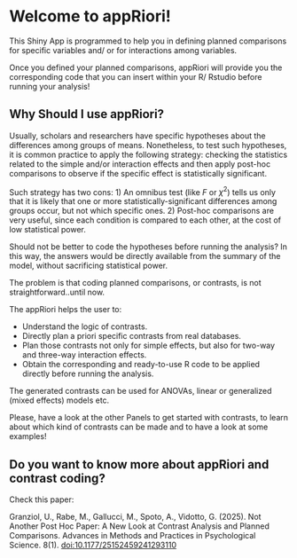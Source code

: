 Welcome to appRiori!
=======================

This Shiny App is programmed to help you in defining planned comparisons for specific variables and/ or for interactions among variables. 


Once you defined your planned comparisons, appRiori will provide you the corresponding code that you can insert within your R/ Rstudio before running your analysis!


Why Should I use appRiori?
-----------------------
Usually, scholars and researchers have specific hypotheses about the differences among groups of means. Nonetheless, to test such hypotheses, it is common practice to apply the following strategy: checking the statistics related to the simple and/or interaction effects and then apply post-hoc comparisons to observe if the specific effect is statistically significant.


Such strategy has two cons: 1) An omnibus test (like $F$ or $\chi^2$) tells us only that it is likely that one or more statistically-significant differences among groups occur, but not which specific ones. 2) Post-hoc comparisons are very useful, since each condition is compared to each other, at the cost of low statistical power.


Should not be better to code the hypotheses before running the analysis? In this way, the answers would be directly available from the summary of the model, without sacrificing statistical power.

The problem is that coding planned comparisons, or contrasts, is not straightforward..until now.



The appRiori helps the user to:

* Understand the logic of contrasts.
* Directly plan a priori specific contrasts from real databases.
* Plan those contrasts not only for simple effects, but also for two-way and three-way interaction effects.
* Obtain the corresponding and ready-to-use R code to be applied directly before running the analysis.

The generated contrasts can be used for ANOVAs, linear or generalized (mixed effects) models etc.


Please, have a look at the other Panels to get started with contrasts, to learn about which kind of contrasts can be made and to have a look at some examples!

Do you want to know more about appRiori and contrast coding?
-----------------------
Check this paper:

Granziol, U., Rabe, M., Gallucci, M., Spoto, A., Vidotto, G. (2025). Not Another Post Hoc Paper: A New Look at Contrast Analysis and Planned Comparisons. Advances in Methods and Practices in Psychological Science. 8(1). [doi:10.1177/25152459241293110](https://dx.doi.org/10.1177/25152459241293110)
